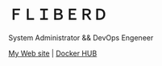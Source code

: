 # ＦＬＩＢＥＲＤ
System Administrator && DevOps Engeneer

[My Web site](https://fliberd.flib.su) | [Docker HUB](https://hub.docker.com/u/fliberd)
